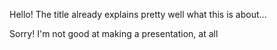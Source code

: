 Hello! The title already explains pretty well what this is about...

Sorry! I'm not good at making a presentation, at all
